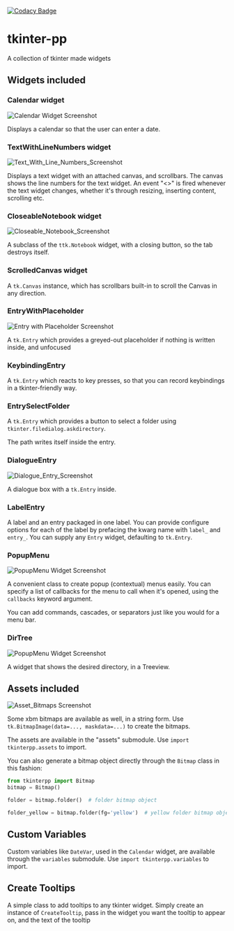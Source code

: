 [![Codacy Badge](https://api.codacy.com/project/badge/Grade/b74055d1db874c938b5b00b211c9bae1)](https://www.codacy.com/manual/Dogeek/tkinter-pp?utm_source=github.com&amp;utm_medium=referral&amp;utm_content=Dogeek/tkinter-pp&amp;utm_campaign=Badge_Grade)

# tkinter-pp
A collection of tkinter made widgets

## Widgets included

### Calendar widget
![Calendar Widget Screenshot](/images/calendar_widget.png)

Displays a calendar so that the user can enter a date.

### TextWithLineNumbers widget

![Text_With_Line_Numbers_Screenshot](/images/text_with_line_numbers_widget.png)

Displays a text widget with an attached canvas, and scrollbars. The canvas shows the line numbers
for the text widget. An event "<<Change>>" is fired whenever the text widget changes, whether
it's through resizing, inserting content, scrolling etc.

### CloseableNotebook widget

![Closeable_Notebook_Screenshot](/images/closeable_notebook_widget.png)

A subclass of the `ttk.Notebook` widget, with a closing button, so the tab destroys itself.

### ScrolledCanvas widget 
A `tk.Canvas` instance, which has scrollbars built-in to scroll the Canvas in any direction.

### EntryWithPlaceholder
![Entry with Placeholder Screenshot](/images/entrywithplaceholder_widget.png)

A `tk.Entry` which provides a greyed-out placeholder if nothing is written inside, and unfocused

### KeybindingEntry
A `tk.Entry` which reacts to key presses, so that you can record keybindings in a tkinter-friendly way.

### EntrySelectFolder
A `tk.Entry` which provides a button to select a folder using `tkinter.filedialog.askdirectory`.

The path writes itself inside the entry.

### DialogueEntry
![Dialogue_Entry_Screenshot](/images/entry_dialoguebox.png)

A dialogue box with a `tk.Entry` inside.

### LabelEntry
A label and an entry packaged in one label. You can provide configure options for each of the label
by prefacing the kwarg name with `label_` and `entry_`. You can supply any `Entry` widget, defaulting
to `tk.Entry`.

### PopupMenu
![PopupMenu Widget Screenshot](/images/popup_menu_widget.png)

A convenient class to create popup (contextual) menus easily. You can specify a list of callbacks
for the menu to call when it's opened, using the `callbacks` keyword argument.

You can add commands, cascades, or separators just like you would for a menu bar.

### DirTree

![PopupMenu Widget Screenshot](/images/dirtree_widget.png)

A widget that shows the desired directory, in a Treeview.

## Assets included

![Asset_Bitmaps Screenshot](/images/assets.png)

Some xbm bitmaps are available as well, in a string form. Use `tk.BitmapImage(data=..., maskdata=...)`
to create the bitmaps.

The assets are available in the "assets" submodule. Use `import tkinterpp.assets` to import.

You can also generate a bitmap object directly through the `Bitmap` class in this fashion:
```python
from tkinterpp import Bitmap
bitmap = Bitmap()

folder = bitmap.folder()  # folder bitmap object

folder_yellow = bitmap.folder(fg='yellow')  # yellow folder bitmap object
```

## Custom Variables

Custom variables like `DateVar`, used in the `Calendar` widget, are available through the `variables`
submodule. Use `import tkinterpp.variables` to import.

## Create Tooltips

A simple class to add tooltips to any tkinter widget. Simply create an instance of `CreateTooltip`, 
pass in the widget you want the tooltip to appear on, and the text of the tooltip